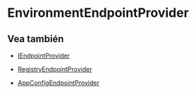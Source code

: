 # EnvironmentEndpointProvider


## Vea también

- [IEndpointProvider](IEndpointProvider.md)

- [RegistryEndpointProvider](RegistryEndpointProvider.md)

- [AppConfigEndpointProvider](AppConfigEndpointProvider.md)
